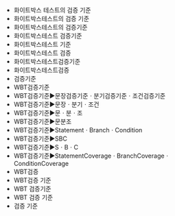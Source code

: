 - 화이트박스 테스트의 검증 기준  
- 화이트박스테스트의 검증 기준  
- 화이트박스테스트의 검증기준  
- 화이트박스테스트 검증기준  
- 화이트박스테스트 기준  
- 화이트박스테스트 검증
- 화이트박스테스트검증기준  
- 화이트박스테스트검증
- 검증기준  
- WBT검증기준
- WBT검증기준▶️문장검증기준ㆍ분기검증기준ㆍ조건검증기준
- WBT검증기준▶️문장ㆍ분기ㆍ조건
- WBT검증기준▶️문ㆍ분ㆍ조
- WBT검증기준▶️문분조
- WBT검증기준▶️StatementㆍBranchㆍCondition
- WBT검증기준▶️SBC
- WBT검증기준▶️SㆍBㆍC
- WBT검증기준▶️StatementCoverageㆍBranchCoverageㆍConditionCoverage
- WBT검증
- WBT검증 기준  
- WBT 검증기준  
- WBT 검증 기준  
- 검증 기준  